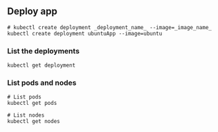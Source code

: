 ## Deploy app
```
# kubectl create deployment _deployment_name_ --image=_image_name_
kubectl create deployment ubuntuApp --image=ubuntu
```

### List the deployments
```
kubectl get deployment
```

### List pods and nodes
```
# List pods
kubectl get pods

# List nodes
kubectl get nodes
```